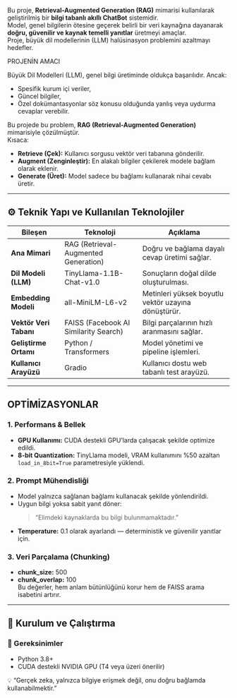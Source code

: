 
Bu proje, **Retrieval-Augmented Generation (RAG)** mimarisi kullanılarak geliştirilmiş bir **bilgi tabanlı akıllı ChatBot** sistemidir.  
Model, genel bilgilerin ötesine geçerek belirli bir veri kaynağına dayanarak **doğru, güvenilir ve kaynak temelli yanıtlar** üretmeyi amaçlar.  
Proje, büyük dil modellerinin (LLM) halüsinasyon problemini azaltmayı hedefler.

PROJENİN AMACI  

Büyük Dil Modelleri (LLM), genel bilgi üretiminde oldukça başarılıdır. Ancak:
- Spesifik kurum içi veriler,
- Güncel bilgiler,
- Özel dokümantasyonlar söz konusu olduğunda yanlış veya uydurma cevaplar verebilir.

Bu projede bu problem, **RAG (Retrieval-Augmented Generation)** mimarisiyle çözülmüştür.  
Kısaca:  
- **Retrieve (Çek):** Kullanıcı sorgusu vektör veri tabanına gönderilir.  
- **Augment (Zenginleştir):** En alakalı bilgiler çekilerek modele bağlam olarak eklenir.  
- **Generate (Üret):** Model sadece bu bağlamı kullanarak nihai cevabı üretir.  

---

## ⚙️ Teknik Yapı ve Kullanılan Teknolojiler

| Bileşen | Teknoloji | Açıklama |
|----------|------------|----------|
| **Ana Mimari** | RAG (Retrieval-Augmented Generation) | Doğru ve bağlama dayalı cevap üretimi sağlar. |
| **Dil Modeli (LLM)** | TinyLlama-1.1B-Chat-v1.0 | Sonuçların doğal dilde oluşturulması. |
| **Embedding Modeli** | all-MiniLM-L6-v2 | Metinleri yüksek boyutlu vektör uzayına dönüştürür. |
| **Vektör Veri Tabanı** | FAISS (Facebook AI Similarity Search) | Bilgi parçalarının hızlı aranmasını sağlar. |
| **Geliştirme Ortamı** | Python / Transformers | Model yönetimi ve pipeline işlemleri. |
| **Kullanıcı Arayüzü** | Gradio | Kullanıcı dostu web tabanlı test arayüzü. |

---

## OPTİMİZASYONLAR

### 1. Performans & Bellek
- **GPU Kullanımı:** CUDA destekli GPU’larda çalışacak şekilde optimize edildi.  
- **8-bit Quantization:** TinyLlama modeli, VRAM kullanımını %50 azaltan `load_in_8bit=True` parametresiyle yüklendi.  

### 2. Prompt Mühendisliği
- Model yalnızca sağlanan bağlamı kullanacak şekilde yönlendirildi.  
- Uygun bilgi yoksa sabit yanıt döner:  
  > “Elimdeki kaynaklarda bu bilgi bulunmamaktadır.”
- **Temperature:** 0.1 olarak ayarlandı — deterministik ve güvenilir yanıtlar için.

### 3. Veri Parçalama (Chunking)
- **chunk_size:** 500  
- **chunk_overlap:** 100  
Bu değerler, hem anlam bütünlüğünü korur hem de FAISS arama isabetini artırır.

---

## 🚀 Kurulum ve Çalıştırma

### 🔧 Gereksinimler
- Python 3.8+
- CUDA destekli NVIDIA GPU (T4 veya üzeri önerilir)

💡 “Gerçek zeka, yalnızca bilgiye erişmek değil, onu doğru bağlamda kullanabilmektir.”

